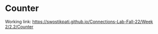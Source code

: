 # Counter 

Working link: [https://swostikpati.github.io/Connections-Lab-Fall-22/Week 2/2.2/Counter](https://swostikpati.github.io/Connections-Lab-Fall-22/Week%202/2.2/Counter/)
